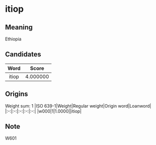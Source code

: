 # itiop

## Meaning

Ethiopia

## Candidates

|Word|Score|
|:-:|:-:|
|itiop|4.000000|

## Origins

Weight sum: 1
|ISO 639-1|Weight|Regular weight|Origin word|Loanword|
|:-:|:-:|:-:|:-:|:-:|
|w000|1|1.0000||itiop|

## Note

W601
